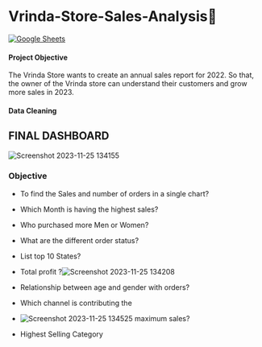 # Vrinda-Store-Sales-Analysis🛒
<a href="https://docs.google.com/spreadsheets/d/your_spreadsheet_id/edit" target="_blank" rel="noopener noreferrer"><img src="https://img.shields.io/badge/Google%20Sheets-Open%20Document-brightgreen" alt="Google Sheets"></a>

#### Project Objective
The Vrinda Store wants to create an annual sales report for 2022. So that, the owner of the Vrinda store can understand their customers and grow more sales in 2023.

#### Data Cleaning 
## FINAL DASHBOARD
 ![Screenshot 2023-11-25 134155](https://github.com/S-Prakash-github/Vrinda-Store-Sales-Analysis/assets/91363429/c8830881-d2cf-42cb-84d5-68c3f9e997bb)

### Objective
- To find the Sales and number of orders in a single chart?
  
- Which Month is having the highest sales?
  
- Who purchased more Men or Women?
  
- What are the different order status?
 

- List top 10 States?
  
- Total profit ?![Screenshot 2023-11-25 134208](https://github.com/S-Prakash-github/Vrinda-Store-Sales-Analysis/assets/91363429/8588a602-81c7-4293-92d3-61066f1ddab3)

  
- Relationship between age and gender with orders?
  
- Which channel is contributing the
- ![Screenshot 2023-11-25 134525](https://github.com/S-Prakash-github/Vrinda-Store-Sales-Analysis/assets/91363429/fff1db31-c6bd-4a21-92b4-1d98fdf71c43)
maximum sales?
  
- Highest Selling Category
  
  

